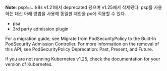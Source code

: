 **Note**:
psp느ㄴ k8s v1.21에서 deprecated 됐으며 v1.25에서 삭제됐다. psp를 사용하는 대신 아래 방법을 사용해 동일한 제한을 po에 적용할 수 있다.

- psa
- 3rd party admission plugin

For a migration guide, see Migrate from PodSecurityPolicy to the Built-In PodSecurity Admission Controller. For more information on the removal of this API, see PodSecurityPolicy Deprecation: Past, Present, and Future.

If you are not running Kubernetes v1.25, check the documentation for your version of Kubernetes.